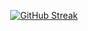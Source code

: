 <div id="stats" align="center">

[![GitHub Streak](http://github-readme-streak-stats.herokuapp.com?user=RuslanNiazbaev&theme=cobalt)](https://git.io/streak-stats)

     
<div align="center"
  
</div>
